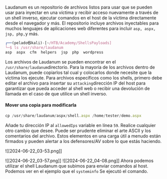 Laudanum es un repositorio de archivos listos para usar que se pueden usar para inyectar en una víctima y recibir acceso nuevamente a través de un shell inverso, ejecutar comandos en el host de la víctima directamente desde el navegador y más. El repositorio incluye archivos inyectables para muchos lenguajes de aplicaciones web diferentes para incluir `asp, aspx, jsp, php,`y más.

```js
┌──(pelado㉿kali)-[~/HTB/Academy/ShellsPayloads]
└─$ ls /usr/share/laudanum   
asp  aspx  cfm  helpers  jsp  php  wordpress
```

Los archivos de Laudanum se pueden encontrar en el `/usr/share/laudanum`directorio. Para la mayoría de los archivos dentro de Laudanum, puede copiarlos tal cual y colocarlos donde necesite que la víctima los ejecute. Para archivos específicos como los shells, primero debe editar el archivo para insertar su `attacking`dirección IP del host para garantizar que pueda acceder al shell web o recibir una devolución de llamada en el caso de que utilice un shell inverso.

#### Mover una copia para modificarla
```js
cp /usr/share/laudanum/aspx/shell.aspx /home/tester/demo.aspx
```

Añade tu dirección IP al `allowedIps` variable en línea `59`. Realice cualquier otro cambio que desee. Puede ser prudente eliminar el arte ASCII y los comentarios del archivo. Estos elementos en una carga útil a menudo están firmados y pueden alertar a los defensores/AV sobre lo que estás haciendo.

![[2024-06-22_03-53.png]]

![[2024-06-22_03-57.png]]
![[2024-06-22_04-08.png]]
Ahora podemos utilizar el shell Laudanum que subimos para enviar comandos al host. Podemos ver en el ejemplo que el `systeminfo` Se ejecutó el comando.